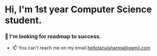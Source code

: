 # Hi, I'm 1st year Computer Science student. 
### 👀 I'm looking for roadmap to success.
- 📫 You can't reach me on my email hellotanujsharma@gamil.com
